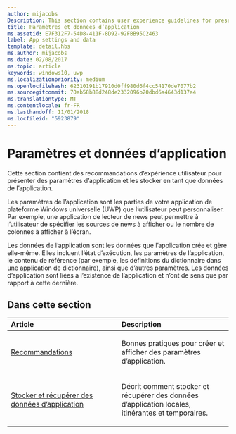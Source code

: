 ```yaml
---
author: mijacobs
Description: This section contains user experience guidelines for presenting app settings and storing those settings as app data.
title: Paramètres et données d’application
ms.assetid: E7F312F7-54D8-411F-8D92-92FBB95C2463
label: App settings and data
template: detail.hbs
ms.author: mijacobs
ms.date: 02/08/2017
ms.topic: article
keywords: windows10, uwp
ms.localizationpriority: medium
ms.openlocfilehash: 62310191b17910d0ff980d6f4cc54170de7077b2
ms.sourcegitcommit: 70ab58b88d248de2332096b20dbd6a4643d137a4
ms.translationtype: MT
ms.contentlocale: fr-FR
ms.lasthandoff: 11/01/2018
ms.locfileid: "5923879"
---
```

# <a name="app-settings-and-data"></a>Paramètres et données d’application




Cette section contient des recommandations d’expérience utilisateur pour présenter des paramètres d’application et les stocker en tant que données de l’application.

Les paramètres de l’application sont les parties de votre application de plateforme Windows universelle (UWP) que l’utilisateur peut personnaliser. Par exemple, une application de lecteur de news peut permettre à l’utilisateur de spécifier les sources de news à afficher ou le nombre de colonnes à afficher à l’écran.

Les données de l’application sont les données que l’application crée et gère elle-même. Elles incluent l’état d’exécution, les paramètres de l’application, le contenu de référence (par exemple, les définitions du dictionnaire dans une application de dictionnaire), ainsi que d’autres paramètres. Les données d’application sont liées à l’existence de l’application et n’ont de sens que par rapport à cette dernière.
## <a name="in-this-section"></a>Dans cette section
<table>
<colgroup>
<col width="50%" />
<col width="50%" />
</colgroup>
<thead>
<tr class="header">
<th align="left">Article</th>
<th align="left">Description</th>
</tr>
</thead>
<tbody>
<tr class="odd">
<td align="left"><p><a href="guidelines-for-app-settings.md">Recommandations</a></p></td>
<td align="left"><p>Bonnes pratiques pour créer et afficher des paramètres d’application.</p></td>
</tr>
<tr class="even">
<td align="left"><p><a href="store-and-retrieve-app-data.md">Stocker et récupérer des données d’application</a></p></td>
<td align="left"><p>Décrit comment stocker et récupérer des données d’application locales, itinérantes et temporaires.</p></td>
</tr>
</tbody>
</table>




